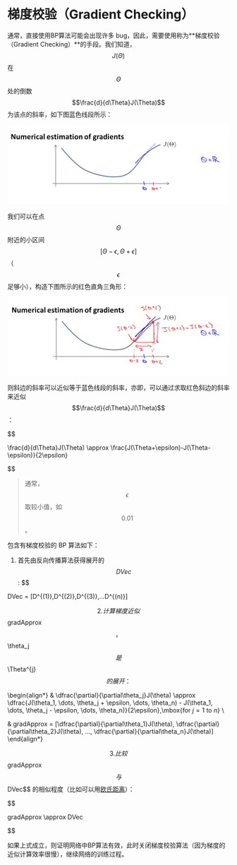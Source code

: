 梯度校验（Gradient Checking）
==============

通常，直接使用BP算法可能会出现许多 bug，因此，需要使用称为**梯度校验（Gradient Checking）**的手段。我们知道，$$J(\Theta)$$ 在 $$\Theta$$ 处的倒数 $$\frac{d}{d\Theta}J(\Theta)$$ 为该点的斜率，如下图蓝色线段所示：

<div style="text-align: center">
<img src="../attachments/梯度近似.png" width="500"></img>
</div>

我们可以在点 $$\Theta$$ 附近的小区间 $$[\Theta-\epsilon,\Theta+\epsilon]$$（$$\epsilon$$ 足够小），构造下图所示的红色直角三角形：

<div style="text-align: center">
<img src="../attachments/梯度近似2.png" width="500"></img>
</div>

则斜边的斜率可以近似等于蓝色线段的斜率，亦即，可以通过求取红色斜边的斜率来近似 $$\frac{d}{d\Theta}J(\Theta)$$：

$$

\frac{d}{d\Theta}J(\Theta) \approx \frac{J(\Theta+\epsilon)-J(\Theta-\epsilon)}{2\epsilon}

$$

> 通常，$$\epsilon$$ 取较小值，如 $$0.01$$。

包含有梯度校验的 BP 算法如下：

1. 首先由反向传播算法获得展开的 $$DVec$$:
$$

DVec = [D^{(1)},D^{(2)},D^{(3)},...D^{(n)}]

$$
2. 计算梯度近似 $$gradApprox$$，$$\theta_j$$ 是 $$\Theta^{j}$$ 的展开：
$$

\begin{align*}
& \dfrac{\partial}{\partial\theta_j}J(\theta) \approx \dfrac{J(\theta_1, \dots, \theta_j + \epsilon, \dots, \theta_n) - J(\theta_1, \dots, \theta_j - \epsilon, \dots, \theta_n)}{2\epsilon},\mbox{for $j=1$ to $n$} \\

& gradApprox = [\dfrac{\partial}{\partial\theta_1}J(\theta), \dfrac{\partial}{\partial\theta_2}J(\theta), ..., \dfrac{\partial}{\partial\theta_n}J(\theta)]
\end{align*}

$$
3. 比较 $$gradApprox$$ 与 $$DVec$$ 的相似程度（比如可以用[欧氏距离](https://zh.wikipedia.org/wiki/%E6%AC%A7%E5%87%A0%E9%87%8C%E5%BE%97%E8%B7%9D%E7%A6%BB)）：

$$

gradApprox \approx DVec

$$

如果上式成立，则证明网络中BP算法有效，此时关闭梯度校验算法（因为梯度的近似计算效率很慢），继续网络的训练过程。
